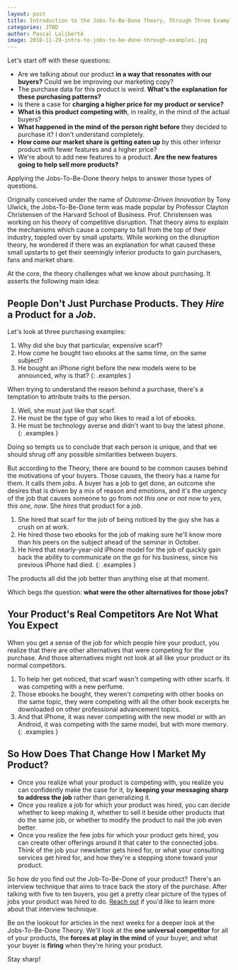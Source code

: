 ```yaml
---
layout: post
title: Introduction to the Jobs-To-Be-Done Theory, Through Three Example Purchases
categories: JTBD
author: Pascal Laliberté
image: 2018-11-29-intro-to-jobs-to-be-done-through-examples.jpg
---
```


Let's start off with these questions:

- Are we talking about our product **in a way that resonates with our buyers?** Could we be improving our marketing copy?
- The purchase data for this product is weird. **What's the explanation for these purchasing patterns?**
- Is there a case for **charging a higher price for my product or service?**
- **What is this product competing with**, in reality, in the mind of the actual buyers?
- **What happened in the mind of the person right before** they decided to purchase it? I don't understand completely.
- **How come our market share is getting eaten up** by this other inferior product with fewer features and a higher price?
- We're about to add new features to a product. **Are the new features going to help sell more products?**

Applying the Jobs-To-Be-Done theory helps to answer those types of questions.

Originally conceived under the name of _Outcome-Driven Innovation_ by Tony Ulwick, the Jobs-To-Be-Done term was made popular by Professor Clayton Christensen of the Harvard School of Business. Prof. Christensen was working on his theory of competitive disruption. That theory aims to explain the mechanisms which cause a company to fall from the top of their industry, toppled over by small upstarts. While working on the disruption theory, he wondered if there was an explanation for what caused these small upstarts to get their seemingly inferior products to gain purchasers, fans and market share.

At the core, the theory challenges what we know about purchasing. It asserts the following main idea:

## People Don't Just Purchase Products. They _Hire_ a Product for a _Job_.

Let's look at three purchasing examples:

1. Why did she buy that particular, expensive scarf?
2. How come he bought two ebooks at the same time, on the same subject?
3. He bought an iPhone right before the new models were to be announced, why is that?
{: .examples }

When trying to understand the reason behind a purchase, there's a temptation to attribute traits to the person. 

1. Well, she must just like that scarf.
2. He must be the type of guy who likes to read a lot of ebooks.
3. He must be technology averse and didn't want to buy the latest phone. 
{: .examples }

Doing so tempts us to conclude that each person is unique, and that we should shrug off any possible similarities between buyers.

But according to the Theory, there are bound to be common causes behind the motivations of your buyers. Those causes, the theory has a name for them. It calls them _jobs_. A buyer has a job to get done, an outcome she desires that is driven by a mix of reason and emotions, and it's the urgency of the job that causes someone to go from _not this one_ or _not now_ to _yes, this one, now_. She _hires_ that product for a _job_.

1. She hired that scarf for the job of being noticed by the guy she has a crush on at work.
2. He hired those two ebooks for the job of making sure he'll know more than his peers on the subject ahead of the seminar in October.
3. He hired that nearly-year-old iPhone model for the job of quickly gain back the ability to communicate on the go for his business, since his previous iPhone had died.
{: .examples }

The products all did the job better than anything else at that moment.

Which begs the question: **what were the other alternatives for those jobs?**

## Your Product's Real Competitors Are Not What You Expect

When you get a sense of the job for which people hire your product, you realize that there are other alternatives that were competing for the purchase. And those alternatives might not look at all like your product or its normal competitors.

1. To help her get noticed, that scarf wasn't competing with other scarfs. It was competing with a new perfume.
2. Those ebooks he bought, they weren't competing with other books on the same topic, they were competing with all the other book excerpts he downloaded on other professional advancement topics.
3. And that iPhone, it was never competing with the new model or with an Android, it was competing with the same model, but with more memory.
{: .examples }

## So How Does That Change How I Market My Product?

- Once you realize what your product is competing with, you realize you can confidently make the case for it, by **keeping your messaging sharp to address the job** rather than generalizing it.
- Once you realize a job for which your product was hired, you can decide whether to keep making it, whether to sell it beside other products that do the same job, or whether to modify the product to nail the job even better.
- Once you realize the few jobs for which your product gets hired, you can create other offerings around it that cater to the connected jobs. Think of the job your newsletter gets hired for, or what your consulting services get hired for, and how they're a stepping stone toward your product.

So how do you find out the Job-To-Be-Done of your product? There's an interview technique that aims to trace back the story of the purchase. After talking with five to ten buyers, you get a pretty clear picture of the types of jobs your product was hired to do. [Reach out](mailto:pascal@pascallaliberte.me?subject=JTBD%20Interviews) if you'd like to learn more about that interview technique.

Be on the lookout for articles in the next weeks for a deeper look at the Jobs-To-Be-Done Theory. We'll look at the **one universal competitor** for all of your products, the **forces at play in the mind** of your buyer, and what your buyer is **firing** when they're hiring your product.

Stay sharp!
